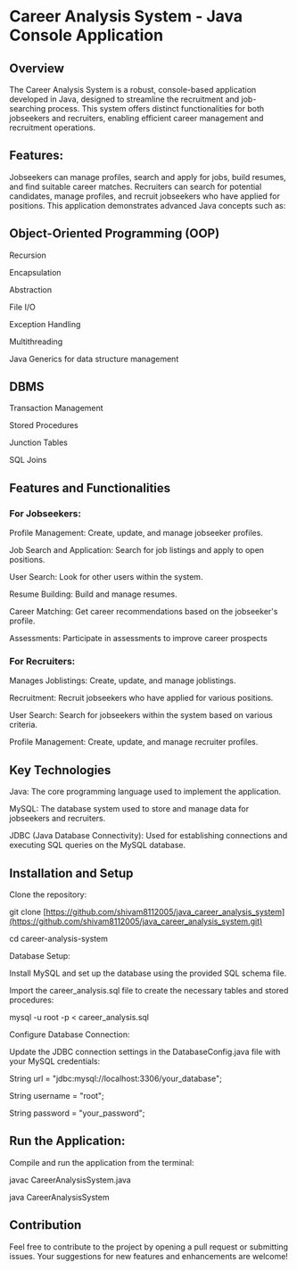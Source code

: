 # Career Analysis System - Java Console Application
## Overview
The Career Analysis System is a robust, console-based application developed in Java, designed to streamline the recruitment and job-searching process. This system offers distinct functionalities for both jobseekers and recruiters, enabling efficient career management and recruitment operations.

## Features:
Jobseekers can manage profiles, search and apply for jobs, build resumes, and find suitable career matches.
Recruiters can search for potential candidates, manage profiles, and recruit jobseekers who have applied for positions.
This application demonstrates advanced Java concepts such as:

## Object-Oriented Programming (OOP)
Recursion

Encapsulation

Abstraction

File I/O

Exception Handling

Multithreading

Java Generics for data structure management

## DBMS
Transaction Management

Stored Procedures

Junction Tables

SQL Joins

## Features and Functionalities
### For Jobseekers:
Profile Management: Create, update, and manage jobseeker profiles.

Job Search and Application: Search for job listings and apply to open positions.

User Search: Look for other users within the system.

Resume Building: Build and manage resumes.

Career Matching: Get career recommendations based on the jobseeker's profile.

Assessments: Participate in assessments to improve career prospects

### For Recruiters:
Manages Joblistings: Create, update, and manage joblistings.

Recruitment: Recruit jobseekers who have applied for various positions.

User Search: Search for jobseekers within the system based on various criteria.

Profile Management: Create, update, and manage recruiter profiles.

## Key Technologies
Java: The core programming language used to implement the application.

MySQL: The database system used to store and manage data for jobseekers and recruiters.

JDBC (Java Database Connectivity): Used for establishing connections and executing SQL queries on the MySQL database.

## Installation and Setup
Clone the repository:

git clone [https://github.com/shivam8112005/java_career_analysis_system](https://github.com/shivam8112005/java_career_analysis_system.git)

cd career-analysis-system

Database Setup:

Install MySQL and set up the database using the provided SQL schema file.

Import the career_analysis.sql file to create the necessary tables and stored procedures:


mysql -u root -p < career_analysis.sql

Configure Database Connection:

Update the JDBC connection settings in the DatabaseConfig.java file with your MySQL credentials:

String url = "jdbc:mysql://localhost:3306/your_database";

String username = "root";

String password = "your_password";

## Run the Application:
Compile and run the application from the terminal:

javac CareerAnalysisSystem.java

java CareerAnalysisSystem

## Contribution
Feel free to contribute to the project by opening a pull request or submitting issues. Your suggestions for new features and enhancements are welcome!


